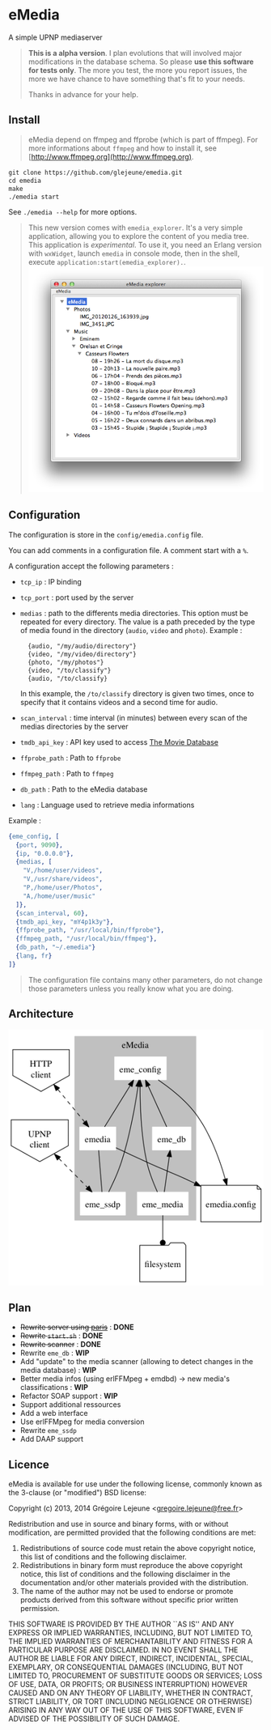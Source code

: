 # eMedia

A simple UPNP mediaserver

> **This is a alpha version**. I plan evolutions that will involved major modifications in the database schema. So please **use this software for tests only**. The more you test, the more you report issues, the more we have chance to have something that's fit to your needs.
>
> Thanks in advance for your help.

## Install

> eMedia depend on ffmpeg and ffprobe (which is part of ffmpeg). For more informations about `ffmpeg` and how to install it, see [http://www.ffmpeg.org](http://www.ffmpeg.org).

```
git clone https://github.com/glejeune/emedia.git
cd emedia
make
./emedia start
```

See `./emedia --help` for more options.

> This new version comes with `emedia_explorer`. It's a very simple application, allowing you to explore the content of you media tree. This application is _experimental_. To use it, you need an Erlang version with `wxWidget`, launch `emedia` in console mode, then in the shell, execute `application:start(emedia_explorer).`.
> ![](explorer.png)

## Configuration

The configuration is store in the `config/emedia.config` file.

You can add comments in a configuration file. A comment start with a `%`.

A configuration accept the following parameters :

* `tcp_ip` : IP binding
* `tcp_port` : port used by the server
* `medias` : path to the differents media directories. This option must be repeated for every directory. The value is a path preceded by the type of media found in the directory (`audio`, `video` and `photo`). Example :

        {audio, "/my/audio/directory"}
        {video, "/my/video/directory"}
        {photo, "/my/photos"}
        {video, "/to/classify"}
        {audio, "/to/classify}

    In this example, the `/to/classify` directory is given two times, once to specify that it contains videos and a second time for audio.
    
* `scan_interval` : time interval (in minutes) between every scan of the medias directories by the server
* `tmdb_api_key` : API key used to access [The Movie Database](https://www.themoviedb.org/)
* `ffprobe_path` : Path to `ffprobe`
* `ffmpeg_path` : Path to `ffmpeg`
* `db_path` : Path to the eMedia database
* `lang` : Language used to retrieve media informations

Example :

```erlang
{eme_config, [
  {port, 9090}, 
  {ip, "0.0.0.0"},
  {medias, [
    "V,/home/user/videos",
    "V,/usr/share/videos",
    "P,/home/user/Photos",
    "A,/home/user/music"
  ]},
  {scan_interval, 60},
  {tmdb_api_key, "mY4p1k3y"},
  {ffprobe_path, "/usr/local/bin/ffprobe"},
  {ffmpeg_path, "/usr/local/bin/ffmpeg"},
  {db_path, "~/.emedia"}
  {lang, fr}
]}
```

> The configuration file contains many other parameters, do not change those parameters unless you really know what you are doing.

## Architecture

![](emedia.png)

## Plan

* <span style="text-decoration: line-through">Rewrite server using [paris](https://github.com/emedia-project/paris)</span> : **DONE**
* <span style="text-decoration: line-through">Rewrite `start.sh`</span> : **DONE**
* <span style="text-decoration: line-through">Rewrite scanner</span> : **DONE**
* Rewrite `eme_db` : **WIP**
* Add "update" to the media scanner (allowing to detect changes in the media database) : **WIP**
* Better media infos (using erlFFMpeg + emdbd) -> new media's classifications : **WIP**
* Refactor SOAP support : **WIP**
* Support additional ressources
* Add a web interface
* Use erlFFMpeg for media conversion
* Rewrite `eme_ssdp`
* Add DAAP support

## Licence

eMedia is available for use under the following license, commonly known as the 3-clause (or "modified") BSD license:

Copyright (c) 2013, 2014 Grégoire Lejeune <<gregoire.lejeune@free.fr>>

Redistribution and use in source and binary forms, with or without modification, are permitted provided that the following conditions are met:

1. Redistributions of source code must retain the above copyright notice, this list of conditions and the following disclaimer.
2. Redistributions in binary form must reproduce the above copyright notice, this list of conditions and the following disclaimer in the documentation and/or other materials provided with the distribution.
3. The name of the author may not be used to endorse or promote products derived from this software without specific prior written permission.

THIS SOFTWARE IS PROVIDED BY THE AUTHOR ``AS IS'' AND ANY EXPRESS OR IMPLIED WARRANTIES, INCLUDING, BUT NOT LIMITED TO, THE IMPLIED WARRANTIES OF MERCHANTABILITY AND FITNESS FOR A PARTICULAR PURPOSE ARE DISCLAIMED.  IN NO EVENT SHALL THE AUTHOR BE LIABLE FOR ANY DIRECT, INDIRECT, INCIDENTAL, SPECIAL, EXEMPLARY, OR CONSEQUENTIAL DAMAGES (INCLUDING, BUT NOT LIMITED TO, PROCUREMENT OF SUBSTITUTE GOODS OR SERVICES; LOSS OF USE, DATA, OR PROFITS; OR BUSINESS INTERRUPTION) HOWEVER CAUSED AND ON ANY THEORY OF LIABILITY, WHETHER IN CONTRACT, STRICT LIABILITY, OR TORT (INCLUDING NEGLIGENCE OR OTHERWISE) ARISING IN ANY WAY OUT OF THE USE OF THIS SOFTWARE, EVEN IF ADVISED OF THE POSSIBILITY OF SUCH DAMAGE.

